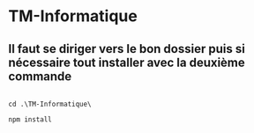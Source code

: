 # TM-Informatique

## Il faut se diriger vers le bon dossier puis si nécessaire tout installer avec la deuxième commande

```

cd .\TM-Informatique\

npm install 
```
